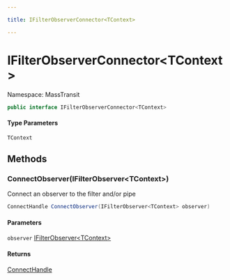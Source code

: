 ```yaml
---

title: IFilterObserverConnector<TContext>

---
```


# IFilterObserverConnector\<TContext\>

Namespace: MassTransit

```csharp
public interface IFilterObserverConnector<TContext>
```

#### Type Parameters

`TContext`<br/>

## Methods

### **ConnectObserver(IFilterObserver\<TContext\>)**

Connect an observer to the filter and/or pipe

```csharp
ConnectHandle ConnectObserver(IFilterObserver<TContext> observer)
```

#### Parameters

`observer` [IFilterObserver\<TContext\>](../masstransit/ifilterobserver-1)<br/>

#### Returns

[ConnectHandle](../masstransit/connecthandle)<br/>

